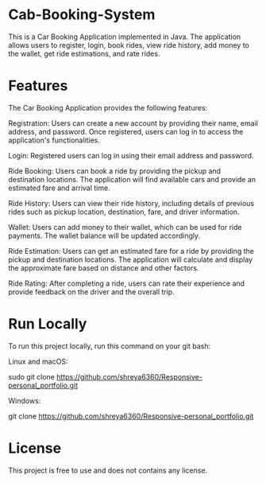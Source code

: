 # Cab-Booking-System

This is a Car Booking Application implemented in Java. The application allows users to register, login, book rides, view ride history, add money to the wallet, get ride estimations, and rate rides.

# Features
The Car Booking Application provides the following features:

Registration: Users can create a new account by providing their name, email address, and password. Once registered, users can log in to access the application's functionalities.

Login: Registered users can log in using their email address and password.

Ride Booking: Users can book a ride by providing the pickup and destination locations. The application will find available cars and provide an estimated fare and arrival time.

Ride History: Users can view their ride history, including details of previous rides such as pickup location, destination, fare, and driver information.

Wallet: Users can add money to their wallet, which can be used for ride payments. The wallet balance will be updated accordingly.

Ride Estimation: Users can get an estimated fare for a ride by providing the pickup and destination locations. The application will calculate and display the approximate fare based on distance and other factors.

Ride Rating: After completing a ride, users can rate their experience and provide feedback on the driver and the overall trip.

# Run Locally
To run this project locally, run this command on your git bash:

Linux and macOS:

sudo git clone https://github.com/shreya6360/Responsive-personal_portfolio.git

Windows:

git clone https://github.com/shreya6360/Responsive-personal_portfolio.git

# License
This project is free to use and does not contains any license.
